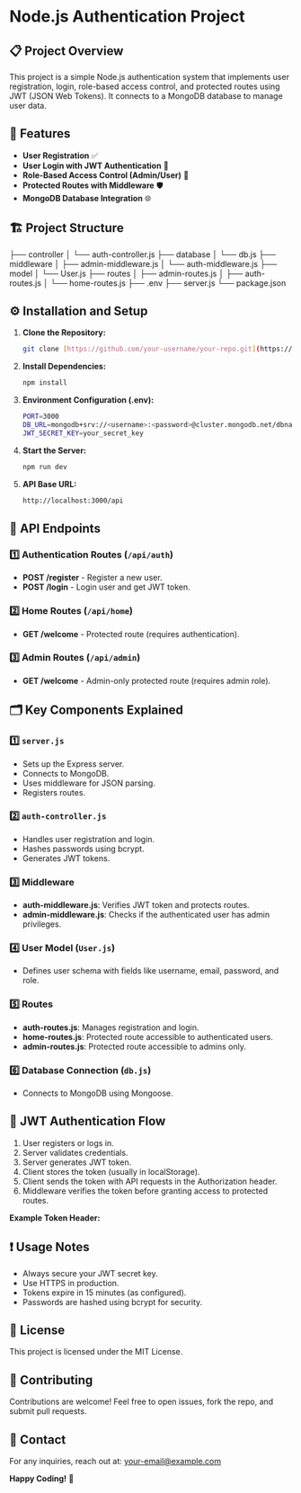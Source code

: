 # Node.js Authentication Project

## 📋 Project Overview

This project is a simple Node.js authentication system that implements user registration, login, role-based access control, and protected routes using JWT (JSON Web Tokens). It connects to a MongoDB database to manage user data.

## 🚀 Features

- **User Registration** ✅
- **User Login with JWT Authentication** 🔑
- **Role-Based Access Control (Admin/User)** 🔐
- **Protected Routes with Middleware** 🛡️
- **MongoDB Database Integration** 🌐

## 🏗️ Project Structure
├── controller
│ └── auth-controller.js
├── database
│ └── db.js
├── middleware
│ ├── admin-middleware.js
│ └── auth-middleware.js
├── model
│ └── User.js
├── routes
│ ├── admin-routes.js
│ ├── auth-routes.js
│ └── home-routes.js
├── .env
├── server.js
└── package.json


## ⚙️ Installation and Setup

1. **Clone the Repository:**
   ```bash
   git clone [https://github.com/your-username/your-repo.git](https://github.com/rKrishan99/Authentication-Node-Js.git)

2. **Install Dependencies:**
   ```bash
   npm install

3. **Environment Configuration (.env):**
   ```bash
   PORT=3000
   DB_URL=mongodb+srv://<username>:<password>@cluster.mongodb.net/dbname
   JWT_SECRET_KEY=your_secret_key

4. **Start the Server:**
   ```bash
   npm run dev
   
5. **API Base URL:**
   ```bash
   http://localhost:3000/api

## 📡 API Endpoints

### 1️⃣ Authentication Routes (`/api/auth`)

- **POST /register** - Register a new user.
- **POST /login** - Login user and get JWT token.

### 2️⃣ Home Routes (`/api/home`)

- **GET /welcome** - Protected route (requires authentication).

### 3️⃣ Admin Routes (`/api/admin`)

- **GET /welcome** - Admin-only protected route (requires admin role).

## 🗂️ Key Components Explained

### 1️⃣ `server.js`

- Sets up the Express server.
- Connects to MongoDB.
- Uses middleware for JSON parsing.
- Registers routes.

### 2️⃣ `auth-controller.js`

- Handles user registration and login.
- Hashes passwords using bcrypt.
- Generates JWT tokens.

### 3️⃣ Middleware

- **auth-middleware.js**: Verifies JWT token and protects routes.
- **admin-middleware.js**: Checks if the authenticated user has admin privileges.

### 4️⃣ User Model (`User.js`)

- Defines user schema with fields like username, email, password, and role.

### 5️⃣ Routes

- **auth-routes.js**: Manages registration and login.
- **home-routes.js**: Protected route accessible to authenticated users.
- **admin-routes.js**: Protected route accessible to admins only.

### 6️⃣ Database Connection (`db.js`)

- Connects to MongoDB using Mongoose.

## 🔑 JWT Authentication Flow

1. User registers or logs in.
2. Server validates credentials.
3. Server generates JWT token.
4. Client stores the token (usually in localStorage).
5. Client sends the token with API requests in the Authorization header.
6. Middleware verifies the token before granting access to protected routes.

**Example Token Header:**


## ❗ Usage Notes

- Always secure your JWT secret key.
- Use HTTPS in production.
- Tokens expire in 15 minutes (as configured).
- Passwords are hashed using bcrypt for security.

## 📝 License

This project is licensed under the MIT License.

## 🙌 Contributing

Contributions are welcome! Feel free to open issues, fork the repo, and submit pull requests.

## 💬 Contact

For any inquiries, reach out at: your-email@example.com

**Happy Coding!** 🚀
   
   
